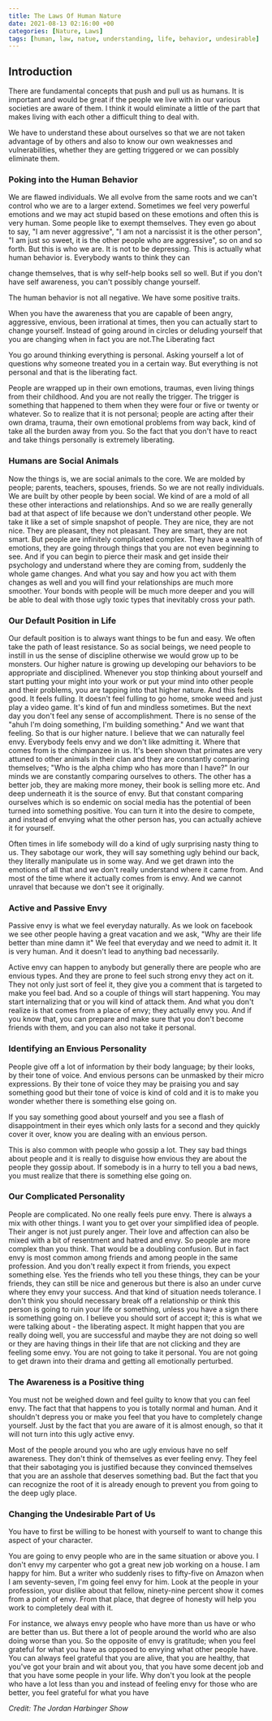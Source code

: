 ```yaml
---
title: The Laws Of Human Nature
date: 2021-08-13 02:16:00 +00
categories: [Nature, Laws]
tags: [human, law, natue, understanding, life, behavior, undesirable]     # TAG names should always be lowercase
---
```




## Introduction

There are fundamental concepts that push and pull us as humans. It is important and would be great if the people we live with in our various societies are aware of them. I think it would eliminate a little of the part that makes living with each other a difficult thing to deal with.

We have to understand these about ourselves so that we are not taken advantage of by others and also to know our own weaknesses and vulnerabilities, whether they are getting triggered or we can possibly eliminate them.

### Poking into the Human Behavior

We are flawed individuals. We all evolve from the same roots and we can't control who we are to a larger extend. Sometimes we feel very powerful emotions and we may act stupid based on these emotions and often this is very human. Some people like to exempt themselves. They even go about to say, "I am never aggressive", "I am not a narcissist it is the other person", "I am just so sweet, it is the other people who are aggressive", so on and so forth. But this is who we are. It is not to be depressing. This is actually what human behavior is. Everybody wants to think they can

change themselves, that is why self-help books sell so well. But if you don't have self awareness, you can't possibly change yourself.

The human behavior is not all negative. We have some positive traits.

When you have the awareness that you are capable of been angry, aggressive, envious, been irrational at times, then you can actually start to change yourself. Instead of going around in circles or deluding yourself that you are changing when in fact you are not.The Liberating fact

You go around thinking everything is personal. Asking yourself a lot of questions why someone treated you in a certain way. But everything is not personal and that is the liberating fact.

People are wrapped up in their own emotions, traumas, even living things from their childhood. And you are not really the trigger. The trigger is something that happened to them when they were four or five or twenty or whatever. So to realize that it is not personal; people are acting after their own drama, trauma, their own emotional problems from way back, kind of take all the burden away from you. So the fact that you don't have to react and take things personally is extremely liberating.

### Humans are Social Animals

Now the things is, we are social animals to the core. We are molded by people; parents, teachers, spouses, friends. So we are not really individuals. We are built by other people by been social. We kind of are a mold of all these other interactions and relationships. And so we are really generally bad at that aspect of life because we don't understand other people. We take it like a set of simple snapshot of people. They are nice, they are not nice. They are pleasant, they not pleasant. They are smart, they are not smart. But people are infinitely complicated complex. They have a wealth of emotions, they are going through things that you are not even beginning to see. And if you can begin to pierce their mask and get inside their psychology and understand where they are coming from, suddenly the whole game changes. And what you say and how you act with them changes as well and you will find your relationships are much more smoother. Your bonds with people will be much more deeper and you will be able to deal with those ugly toxic types that inevitably cross your path.

### Our Default Position in Life

Our default position is to always want things to be fun and easy. We often take the path of least resistance. So as social beings, we need people to instill in us the sense of discipline otherwise we would grow up to be monsters. Our higher nature is growing up developing our behaviors to be appropriate and disciplined. Whenever you stop thinking about yourself and start putting your might into your work or put your mind into other people and their problems, you are tapping into that higher nature. And this feels good. It feels fulling. It doesn't feel fulling to go home, smoke weed and just play a video game. It's kind of fun and mindless sometimes. But the next day you don't feel any sense of accomplishment. There is no sense of the "ahuh I'm doing something, I'm building something." And we want that feeling. So that is our higher nature. I believe that we can naturally feel envy. Everybody feels envy and we don't like admitting it. Where that comes from is the chimpanzee in us. It's been shown that primates are very attuned to other animals in their clan and they are constantly comparing themselves; "Who is the alpha chimp who has more than I have?" In our minds we are constantly comparing ourselves to others. The other has a better job, they are making more money, their book is selling more etc. And deep underneath it is the source of envy. But that constant comparing ourselves which is so endemic on social media has the potential of been turned into something positive. You can turn it into the desire to compete, and instead of envying what the other person has, you can actually achieve it for yourself.

Often times in life somebody will do a kind of ugly surprising nasty thing to us. They sabotage our work, they will say something ugly behind our back, they literally manipulate us in some way. And we get drawn into the emotions of all that and we don't really understand where it came from. And most of the time where it actually comes from is envy. And we cannot unravel that because we don't see it originally.

### Active and Passive Envy

Passive envy is what we feel everyday naturally. As we look on facebook we see other people having a great vacation and we ask, "Why are their life better than mine damn it" We feel that everyday and we need to admit it. It is very human. And it doesn't lead to anything bad necessarily.

Active envy can happen to anybody but generally there are people who are envious types. And they are prone to feel such strong envy they act on it. They not only just sort of feel it, they give you a comment that is targeted to make you feel bad. And so a couple of things will start happening. You may start internalizing that or you will kind of attack them. And what you don't realize is that comes from a place of envy; they actually envy you. And if you know that, you can prepare and make sure that you don't become friends with them, and you can also not take it personal.

### Identifying an Envious Personality

People give off a lot of information by their body language; by their looks, by their tone of voice. And envious persons can be unmasked by their micro expressions. By their tone of voice they may be praising you and say something good but their tone of voice is kind of cold and it is to make you wonder whether there is something else going on.

If you say something good about yourself and you see a flash of disappointment in their eyes which only lasts for a second and they quickly cover it over, know you are dealing with an envious person.

This is also common with people who gossip a lot. They say bad things about people and it is really to disguise how envious they are about the people they gossip about. If somebody is in a hurry to tell you a bad news, you must realize that there is something else going on.

### Our Complicated Personality

People are complicated. No one really feels pure envy. There is always a mix with other things. I want you to get over your simplified idea of people. Their anger is not just purely anger. Their love and affection can also be mixed with a bit of resentment and hatred and envy. So people are more complex than you think. That would be a doubling confusion. But in fact envy is most common among friends and among people in the same profession. And you don't really expect it from friends, you expect something else. Yes the friends who tell you these things, they can be your friends, they can still be nice and generous but there is also an under curve where they envy your success. And that kind of situation needs tolerance. I don't think you should necessary break off a relationship or think this person is going to ruin your life or something, unless you have a sign there is something going on. I believe you should sort of accept it; this is what we were talking about - the liberating aspect. It might happen that you are really doing well, you are successful and maybe they are not doing so well or they are having things in their life that are not clicking and they are feeling some envy. You are not going to take it personal. You are not going to get drawn into their drama and getting all emotionally perturbed.

### The Awareness is a Positive thing

You must not be weighed down and feel guilty to know that you can feel envy. The fact that that happens to you is totally normal and human. And it shouldn't depress you or make you feel that you have to completely change yourself. Just by the fact that you are aware of it is almost enough, so that it will not turn into this ugly active envy.

Most of the people around you who are ugly envious have no self awareness. They don't think of themselves as ever feeling envy. They feel that their sabotaging you is justified because they convinced themselves that you are an asshole that deserves something bad. But the fact that you can recognize the root of it is already enough to prevent you from going to the deep ugly place.

### Changing the Undesirable Part of Us

You have to first be willing to be honest with yourself to want to change this aspect of your character.

You are going to envy people who are in the same situation or above you. I don't envy my carpenter who got a great new job working on a house. I am happy for him. But a writer who suddenly rises to fifty-five on Amazon when I am seventy-seven, I'm going feel envy for him. Look at the people in your profession, your dislike about that fellow, ninety-nine percent show it comes from a point of envy. From that place, that degree of honesty will help you work to completely deal with it.

For instance, we always envy people who have more than us have or who are better than us. But there a lot of people around the world who are also doing worse than you. So the opposite of envy is gratitude; when you feel grateful for what you have as opposed to envying what other people have. You can always feel grateful that you are alive, that you are healthy, that you've got your brain and wit about you, that you have some decent job and that you have some people in your life. Why don't you look at the people who have a lot less than you and instead of feeling envy for those who are better, you feel grateful for what you have

*Credit: The Jordan Harbinger Show*
